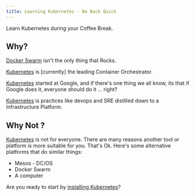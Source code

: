 ```yaml
---
title: Learning Kubernetes - Be Back Quick
---
```


Learn Kubernetes during your Coffee Break.

## Why?

[Docker Swarm](https://dockerswarm.rocks/) isn't the only thing that Rocks.

[Kubernetes](https://kubernetes.io/) is [currently] the leading Container Orchestrator.

[Kubernetes](https://kubernetes.io/) started at Google, and if there's one thing we all know, its that if Google does it, everyone should do it ... right?

[Kubernetes](https://kubernetes.io/) is practices like devops and SRE distilled down to a Infrastructure Platform.

## Why Not ?

[Kubernetes](https://kubernetes.io/) is not for everyone. There are many reasons another tool or platform is more suitable for you. That's Ok. Here's some alternative platforms that do similar things:

* Mesos - DC/OS
* Docker Swarm
* A computer

Are you ready to start by [installing Kubernetes](/getting-started)?
